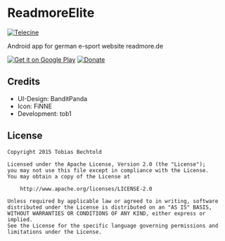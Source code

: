 # ReadmoreElite
[![Telecine](http://i.imgur.com/gk8Wn7H.png)][1]

Android app for german e-sport website readmore.de

[![Get it on Google Play](https://developer.android.com/images/brand/en_generic_rgb_wo_60.png)][1]
[![Donate](https://www.paypalobjects.com/de_DE/DE/i/btn/btn_donateCC_LG.gif)](https://www.paypal.com/cgi-bin/webscr?cmd=_s-xclick&hosted_button_id=FFUL5YMLE628L)

Credits
-------
* UI-Design: BanditPanda
* Icon: FiNNE
* Development: tob1

License
-------

    Copyright 2015 Tobias Bechtold

    Licensed under the Apache License, Version 2.0 (the "License");
    you may not use this file except in compliance with the License.
    You may obtain a copy of the License at

        http://www.apache.org/licenses/LICENSE-2.0

    Unless required by applicable law or agreed to in writing, software
    distributed under the License is distributed on an "AS IS" BASIS,
    WITHOUT WARRANTIES OR CONDITIONS OF ANY KIND, either express or implied.
    See the License for the specific language governing permissions and
    limitations under the License. 




[1]: https://play.google.com/store/apps/details?id=de.readmoreelite
